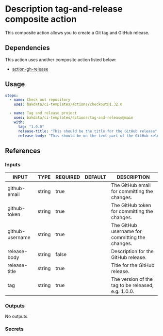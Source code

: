 # Description tag-and-release composite action

This composite action allows you to create a Git tag and GitHub release.

## Dependencies

This action uses another composite action listed below:

- [action-gh-release](https://github.com/softprops/action-gh-release)

## Usage

```yaml
steps:
  - name: Check out repository
    uses: bakdata/ci-templates/actions/checkout@1.32.0

  - name: Tag and release project
    uses: bakdata/ci-templates/actions/tag-and-release@main
    with:
      tag: "1.0.0"
      release-title: "This should be the title for the GitHub release"
      release-body: "This should be on the text part of the GitHub release"
```

## References

### Inputs

<!-- AUTO-DOC-INPUT:START - Do not remove or modify this section -->

| INPUT           | TYPE   | REQUIRED | DEFAULT | DESCRIPTION                                        |
| --------------- | ------ | -------- | ------- | -------------------------------------------------- |
| github-email    | string | true     |         | The GitHub email for committing the changes.       |
| github-token    | string | true     |         | The GitHub token for committing the changes.       |
| github-username | string | true     |         | The GitHub username for committing the changes.    |
| release-body    | string | false    |         | Description for the GitHub release.                |
| release-title   | string | true     |         | Title for the GitHub release.                      |
| tag             | string | true     |         | The version of the tag to be released, e.g. 1.0.0. |

<!-- AUTO-DOC-INPUT:END -->

### Outputs

<!-- AUTO-DOC-OUTPUT:START - Do not remove or modify this section -->

No outputs.

<!-- AUTO-DOC-OUTPUT:END -->

### Secrets
